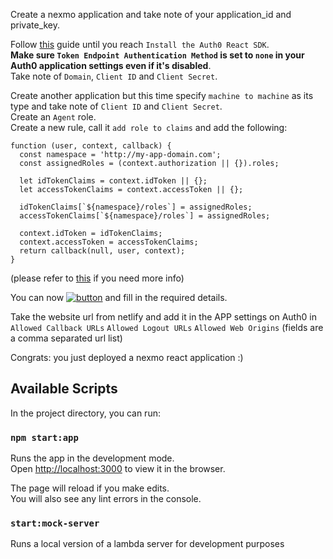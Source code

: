 Create a nexmo application and take note of your application_id and private_key.

Follow [this](https://auth0.com/docs/quickstart/spa/react/01-login) guide until you reach `Install the Auth0 React SDK`.  
**Make sure `Token Endpoint Authentication Method` is set to `none` in your Auth0 application settings even if it's disabled**.  
Take note of `Domain`, `Client ID` and `Client Secret`.

Create another application but this time specify `machine to machine` as its type and take note of `Client ID` and `Client Secret`.  
Create an `Agent` role.  
Create a new rule, call it `add role to claims` and add the following:
```
function (user, context, callback) {
  const namespace = 'http://my-app-domain.com';
  const assignedRoles = (context.authorization || {}).roles;

  let idTokenClaims = context.idToken || {};
  let accessTokenClaims = context.accessToken || {};

  idTokenClaims[`${namespace}/roles`] = assignedRoles;
  accessTokenClaims[`${namespace}/roles`] = assignedRoles;

  context.idToken = idTokenClaims;
  context.accessToken = accessTokenClaims;
  return callback(null, user, context);
}
```
(please refer to [this](https://auth0.com/docs/authorization/concepts/sample-use-cases-rules?_ga=2.49309478.1241163486.1594230471-232950558.1592223389#add-user-roles-to-tokens) if you need more info)

You can now [![button](https://www.netlify.com/img/deploy/button.svg)](https://app.netlify.com/start/deploy?repository=https://github.com/jacopomaroli/nexmo_client_sdk_react_tutorial) and fill in the required details.

Take the website url from netlify and add it in the APP settings on Auth0 in `Allowed Callback URLs` `Allowed Logout URLs` `Allowed Web Origins` (fields are a comma separated url list)

Congrats: you just deployed a nexmo react application :)

## Available Scripts

In the project directory, you can run:

### `npm start:app`

Runs the app in the development mode.<br />
Open [http://localhost:3000](http://localhost:3000) to view it in the browser.

The page will reload if you make edits.<br />
You will also see any lint errors in the console.

### `start:mock-server`
Runs a local version of a lambda server for development purposes
